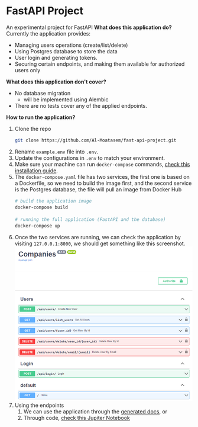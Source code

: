 # FastAPI Project

An experimental project for FastAPI
**What does this application do?**
Currently the application provides:
- Managing users operations (create/list/delete)
- Using Postgres database to store the data
- User login and generating tokens.
- Securing certain endpoints, and making them available for authorized users only


**What does this application don't cover?**
- No database migration
  - will be implemented using Alembic
- There are no tests cover any of the applied endpoints.

**How to run the application?**
1. Clone the repo
   ```bash
   git clone https://github.com/Al-Moatasem/fast-api-project.git
   ```
2. Rename `example.env` file into `.env`.
3. Update the configurations in `.env` to match your environment.
4. Make sure your machine can run `docker-compose` commands, [check this installation guide](https://docs.docker.com/compose/install/).
5. The `docker-compose.yaml` file has two services, the first one is based on a Dockerfile, so we need to build the image first, and the second service is the Postgres database, the file will pull an image from Docker Hub
   ```bash
   # build the application image
   docker-compose build

   # running the full application (FastAPI and the database)
   docker-compose up
   ```
6. Once the two services are running, we can check the application by visiting `127.0.0.1:8000`, we should get something like this screenshot.
   ![docs preview](./assets/img/application_docs_20230214.png)
7. Using the endpoints
   1. We can use the application through the [generated docs](http://127.0.0.1:8000/docs), or
   2. Through code, [check this Jupiter Notebook](./notebooks/calling_api_endpoints.ipynb)
   
